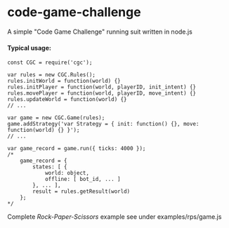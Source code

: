 # code-game-challenge

A simple "Code Game Challenge" running suit written in node.js

#### Typical usage:

```
const CGC = require('cgc');

var rules = new CGC.Rules();
rules.initWorld = function(world) {}
rules.initPlayer = function(world, playerID, init_intent) {}
rules.movePlayer = function(world, playerID, move_intent) {}
rules.updateWorld = function(world) {}
// ...

var game = new CGC.Game(rules);
game.addStrategy('var Strategy = { init: function() {}, move: function(world) {} }');
// ...

var game_record = game.run({ ticks: 4000 });
/*
    game_record = {
        states: [ {
            world: object,
            offline: [ bot_id, ... ]
        }, ... ],
        result = rules.getResult(world)
    };
*/
```
Complete *Rock-Paper-Scissors* example see under examples/rps/game.js

